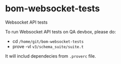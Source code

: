 # bom-websocket-tests

Websocket API tests

To run Websocket API tests on QA devbox, please do:
- cd `/home/git/bom-websocket-tests`
- prove -vl `v3/schema_suite/suite.t`

It will includ dependecies from `.proverc` file.
